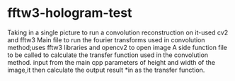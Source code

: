 # fftw3-hologram-test
Taking in a single picture to run a convolution reconstruction on it-used cv2 and fftw3
Main file to run the fourier transforms used in convolution method;uses fftw3 libraries and opencv2 to open image
A side function file to be called to calculate the transfer function used in the convolution method. input from the 
main cpp parameters of height and width of the image,it then calculate the output result *in as the transfer function. 
